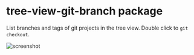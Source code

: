 # tree-view-git-branch package

List branches and tags of git projects in the tree view. Double click to `git checkout`.

![screenshot](https://raw.githubusercontent.com/olmokramer/atom-tree-view-git-branch/master/screenshot.png)
